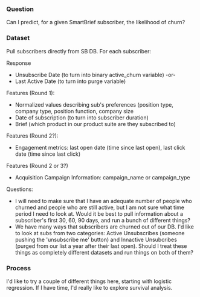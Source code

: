 ### Question
Can I predict, for a given SmartBrief subscriber, the likelihood of churn?

### Dataset
Pull subscribers directly from SB DB. For each subscriber:

Response
* Unsubscribe Date (to turn into binary active_churn variable)
-or-
* Last Active Date (to turn into purge variable)

Features (Round 1):

* Normalized values describing sub's preferences (position type, company type, position function, company size
* Date of subscription (to turn into subscriber duration)
* Brief (which product in our product suite are they subscribed to)

Features (Round 2?):
* Engagement metrics: last open date (time since last open),  last click date (time since last click)

Features (Round 2 or 3?)
* Acquisition Campaign Information: campaign_name or campaign_type

Questions:
* I will need to make sure that I have an adequate number of people who churned and people who are still active, but I am not sure what time period I need to look at. Would it be best to pull information about a subscriber's first 30, 60, 90 days, and run a bunch of different things? 
* We have many ways that subscribers are churned out of our DB. I'd like to look at subs from two categories: Active Unsubscribes (someone pushing the 'unsubscribe me' button) and Innactive Unsubcribes (purged from our list a year after their last open). Should I treat these things as completely different datasets and run things on both of them? 



### Process
I'd like to try a couple of different things here, starting with logistic regression. If I have time, I'd really like to explore survival analysis.


